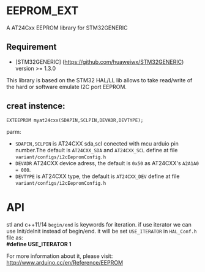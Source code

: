 # EEPROM_EXT
A AT24Cxx EEPROM library for STM32GENERIC

## Requirement
* [STM32GENERIC] (https://github.com/huaweiwx/STM32GENERIC) version >= 1.3.0



This library is based on the STM32 HAL/LL lib allows to take read/write of the hard or software emulate I2C port EEPROM.<br>
## creat instence:<br>
`EXTEEPROM myat24cxx(SDAPIN,SCLPIN,DEVADR,DEVTYPE);`

 parm:
 
* `SDAPIN,SCLPIN` is AT24CXX sda,scl conected with mcu arduio pin number.The default is `AT24CXX_SDA` and `AT24CXX_SCL` define at file `variant/configs/i2cEepromConfig.h`<br>
* `DEVADR` AT24CXX device adress, the default is `0x50` as AT24CXX's `A2A1A0 = 000`. 
* `DEVTYPE` is AT24CXX type, the  default is `AT24CXX_DEV` define at file `variant/configs/i2cEepromConfig.h`<br>  

# API

stl and c++11/14  `begin/end` is keywords for iteration. if use iterator we can use Init/deInit instead of begin/end.
it will be set `USE_ITERATOR` in `HAL_Conf.h` file as: <br>
 **#define  USE_ITERATOR   1**   


For more information about it, please visit:
http://www.arduino.cc/en/Reference/EEPROM


